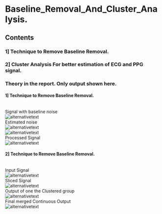 # Baseline_Removal_And_Cluster_Analysis.
## Contents<br>
### 1] Technique to Remove Baseline Removal.<br>
### 2] Cluster Analysis For better estimation of ECG and PPG signal.<br>
### Theory in the report. Only output shown here.
#### 1] Technique to Remove Baseline Removal.
<br>Signal with baseline noise<br>
![alternativetext](https://github.com/waranyoghes/baseline_removal_and_cluster_analysis/blob/main/img/baseline_nosie.png)
<br> Estimated noise<br>![alternativetext](https://github.com/waranyoghes/baseline_removal_and_cluster_analysis/blob/main/img/noise_estimation1.png)
<br>![alternativetext](https://github.com/waranyoghes/baseline_removal_and_cluster_analysis/blob/main/img/noise_estimation.png)
<br> Processed Signal<br>![alternativetext](https://github.com/waranyoghes/baseline_removal_and_cluster_analysis/blob/main/img/processed_signal0.png)
<br>
#### 2] Technique to Remove Baseline Removal.
<br> Input Signal<br>
![alternativetext](https://github.com/waranyoghes/baseline_removal_and_cluster_analysis/blob/main/img/signal.png)
<br> Sliced Signal<br>
![alternativetext](https://github.com/waranyoghes/baseline_removal_and_cluster_analysis/blob/main/img/sliced_signal.png)
<br> Output of one the Clustered group<br>
![alternativetext](https://github.com/waranyoghes/baseline_removal_and_cluster_analysis/blob/main/img/cluster_output.png)
<br>  Final merged Continuous Output<br>
![alternativetext](https://github.com/waranyoghes/baseline_removal_and_cluster_analysis/blob/main/img/Final_output.png)



